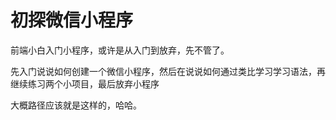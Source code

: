 # 初探微信小程序
前端小白入门小程序，或许是从入门到放弃，先不管了。

先入门说说如何创建一个微信小程序，然后在说说如何通过类比学习学习语法，再继续练习两个小项目，最后放弃小程序

大概路径应该就是这样的，哈哈。
